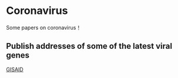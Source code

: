 # Coronavirus
Some papers on coronavirus！
## Publish addresses of some of the latest viral genes
[GISAID](https://platform.gisaid.org/)
